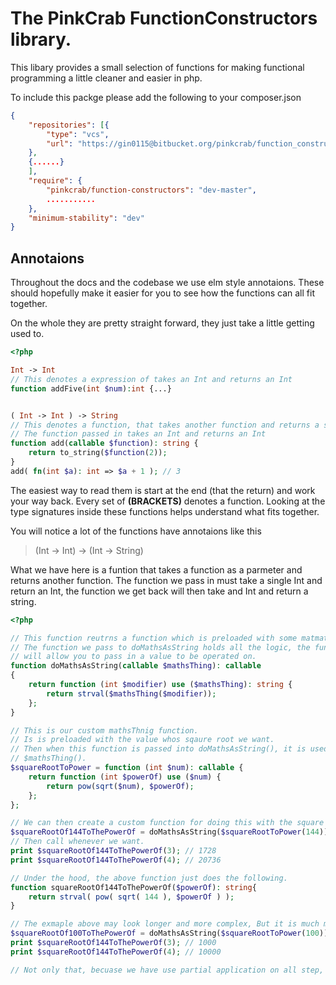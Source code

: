 # The PinkCrab FunctionConstructors library.

This libary provides a small selection of functions for making functional programming a little cleaner and easier in php.

To include this packge please add the following to your composer.json

```json
{
    "repositories": [{
        "type": "vcs",
        "url": "https://gin0115@bitbucket.org/pinkcrab/function_constructors.git"
    },
    {......}
    ],
    "require": {
        "pinkcrab/function-constructors": "dev-master",
        ...........
    },
    "minimum-stability": "dev"
}

```

## Annotaions
Throughout the docs and the codebase we use elm style annotaions. These should hopefully make it easier for you to see how the functions can all fit together.

On the whole they are pretty straight forward, they just take a little getting used to.

```php
<?php

Int -> Int 
// This denotes a expression of takes an Int and returns an Int
function addFive(int $num):int {...}


( Int -> Int ) -> String 
// This denotes a function, that takes another function and returns a string.
// The function passed in takes an Int and returns an Int
function add(callable $function): string {
    return to_string($function(2));
}
add( fn(int $a): int => $a + 1 ); // 3
```
The easiest way to read them is start at the end (that the return) and work your way back. Every set of **(BRACKETS)** denotes a function. Looking at the type signatures inside these functions helps understand what fits together.

You will notice a lot of the functions have annotaions like this
> (Int -> Int) -> (Int -> String)

What we have here is a funtion that takes a function as a parmeter and returns another function. The function we pass in must take a single Int and return an Int, the function we get back will then take and Int and return a string.

```php
<?php

// This function reutrns a function which is preloaded with some matmatical operation.
// The function we pass to doMathsAsString holds all the logic, the function it returns
// will allow you to pass in a value to be operated on.
function doMathsAsString(callable $mathsThing): callable
{
    return function (int $modifier) use ($mathsThing): string {
        return strval($mathsThing($modifier));
    };
}

// This is our custom mathsThnig function.
// Is is preloaded with the value whos sqaure root we want.
// Then when this function is passed into doMathsAsString(), it is used as 
// $mathsThing().
$squareRootToPower = function (int $num): callable {
    return function (int $powerOf) use ($num) {
        return pow(sqrt($num), $powerOf);
    };
};

// We can then create a custom function for doing this with the square root of 144
$squareRootOf144ToThePowerOf = doMathsAsString($squareRootToPower(144));
// Then call whenever we want.
print $squareRootOf144ToThePowerOf(3); // 1728
print $squareRootOf144ToThePowerOf(4); // 20736

// Under the hood, the above function just does the following. 
function squareRootOf144ToThePowerOf($powerOf): string{
    return strval( pow( sqrt( 144 ), $powerOf ) );
}

// The exmaple above may look longer and more complex, But it is much more flexible.
$squareRootOf100ToThePowerOf = doMathsAsString($squareRootToPower(100));
print $squareRootOf144ToThePowerOf(3); // 1000
print $squareRootOf144ToThePowerOf(4); // 10000

// Not only that, becuase we have use partial application on all step, we can use these functions when contsructing more complex ones. And we have only created 1 named function (doMathsAsString()), all the rest can be created as needed.